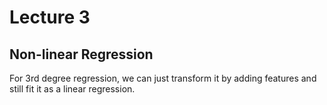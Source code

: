 # Lecture 3

## Non-linear Regression

For 3rd degree regression, we can just transform it by adding features and still fit it as a linear regression.

